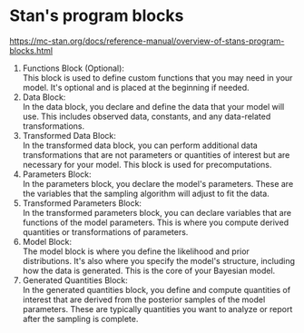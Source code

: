 
# Stan's program blocks 

https://mc-stan.org/docs/reference-manual/overview-of-stans-program-blocks.html

1. Functions Block (Optional):  
This block is used to define custom functions that you may need in your model. It's optional and is placed at the beginning if needed.
2. Data Block:  
In the data block, you declare and define the data that your model will use. This includes observed data, constants, and any data-related transformations.
3. Transformed Data Block:  
In the transformed data block, you can perform additional data transformations that are not parameters or quantities of interest but are necessary for your model. This block is used for precomputations.
4. Parameters Block:  
In the parameters block, you declare the model's parameters. These are the variables that the sampling algorithm will adjust to fit the data.
5. Transformed Parameters Block:  
In the transformed parameters block, you can declare variables that are functions of the model parameters. This is where you compute derived quantities or transformations of parameters.
6. Model Block:  
The model block is where you define the likelihood and prior distributions. It's also where you specify the model's structure, including how the data is generated. This is the core of your Bayesian model.
7. Generated Quantities Block:  
In the generated quantities block, you define and compute quantities of interest that are derived from the posterior samples of the model parameters. These are typically quantities you want to analyze or report after the sampling is complete.
